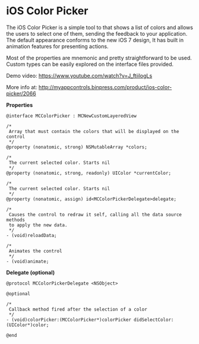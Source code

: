 # iOS Color Picker
The iOS Color Picker is a simple tool to that shows a list of colors and allows the users to select one of them, sending the feedback to your application. The default appearance conforms to the new iOS 7 design, It has built in animation features for presenting actions. 

Most of the properties are mnemonic and pretty straightforward to be used. Custom types can be easily explored on the interface files provided. 

Demo video: https://www.youtube.com/watch?v=J_ftiilogLs

More info at: http://myappcontrols.binpress.com/product/ios-color-picker/2066

**Properties**    

    @interface MCColorPicker : MCNewCustomLayeredView
    
    /*
     Array that must contain the colors that will be displayed on the control
     */
    @property (nonatomic, strong) NSMutableArray *colors;
    
    /*
     The current selected color. Starts nil
     */
    @property (nonatomic, strong, readonly) UIColor *currentColor;
    
    /*
     The current selected color. Starts nil
     */
    @property (nonatomic, assign) id<MCColorPickerDelegate>delegate;

    /*
     Causes the control to redraw it self, calling all the data source methods
     to apply the new data.
     */
    - (void)reloadData;
    
    /*
     Animates the control
     */
    - (void)animate;

**Delegate (optional)**

    @protocol MCColorPickerDelegate <NSObject>
    
    @optional
    
    /*
     Callback method fired after the selection of a color
     */
    - (void)colorPicker:(MCColorPicker*)colorPicker didSelectColor:(UIColor*)color;
    
    @end

